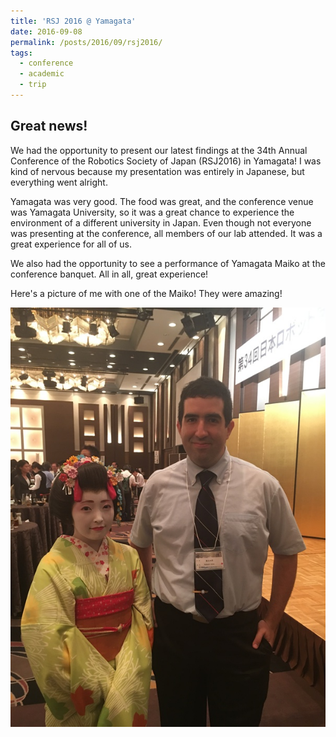 ```yaml
---
title: 'RSJ 2016 @ Yamagata'
date: 2016-09-08
permalink: /posts/2016/09/rsj2016/
tags:
  - conference
  - academic
  - trip
---
```


Great news!
------

We had the opportunity to present our latest findings at the 34th Annual Conference of the Robotics Society of Japan (RSJ2016) in Yamagata! I was kind of nervous because my presentation was entirely in Japanese, but everything went alright. 

Yamagata was very good. The food was great, and the conference venue was Yamagata University, so it was a great chance to experience the environment of a different university in Japan. Even though not everyone was presenting at the conference, all members of our lab attended. It was a great experience for all of us.

We also had the opportunity to see a performance of Yamagata Maiko at the conference banquet. All in all, great experience!

Here's a picture of me with one of the Maiko! They were amazing! 

![Yamagata Maiko](/images/blog/2016/yamagata.jpg)